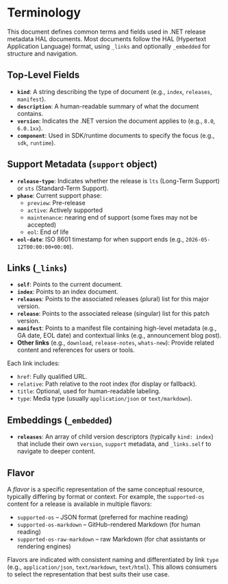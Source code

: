 # Terminology

This document defines common terms and fields used in .NET release metadata HAL documents.  Most documents follow the HAL (Hypertext Application Language) format, using `_links` and optionally `_embedded` for structure and navigation.

## Top-Level Fields

- **`kind`**: A string describing the type of document (e.g., `index`, `releases`, `manifest`).
- **`description`**: A human-readable summary of what the document contains.
- **`version`**: Indicates the .NET version the document applies to (e.g., `8.0`, `6.0.1xx`).
- **`component`**: Used in SDK/runtime documents to specify the focus (e.g., `sdk`, `runtime`).

## Support Metadata (`support` object)

- **`release-type`**: Indicates whether the release is `lts` (Long-Term Support) or `sts` (Standard-Term Support).
- **`phase`**: Current support phase:
  - `preview`: Pre-release
  - `active`: Actively supported
  - `maintenance`: nearing end of support (some fixes may not be accepted)
  - `eol`: End of life
- **`eol-date`**: ISO 8601 timestamp for when support ends (e.g., `2026-05-12T00:00:00+00:00`).

## Links (`_links`)

- **`self`**: Points to the current document.
- **`index`**: Points to an index document.
- **`releases`**: Points to the associated releases (plural) list for this major version.
- **`release`**: Points to the associated release (singular) list for this patch version.
- **`manifest`**: Points to a manifest file containing high-level metadata (e.g., GA date, EOL date) and contextual links (e.g., announcement blog post).
- **Other links** (e.g., `download`, `release-notes`, `whats-new`): Provide related content and references for users or tools.

Each link includes:

- `href`: Fully qualified URL.
- `relative`: Path relative to the root index (for display or fallback).
- `title`: Optional, used for human-readable labeling.
- `type`: Media type (usually `application/json` or `text/markdown`).

## Embeddings (`_embedded`)

- **`releases`**: An array of child version descriptors (typically `kind: index`) that include their own `version`, `support` metadata, and `_links.self` to navigate to deeper content.

## Flavor

A *flavor* is a specific representation of the same conceptual resource, typically differing by format or context. For example, the `supported-os` content for a release is available in multiple flavors:

- `supported-os` – JSON format (preferred for machine reading)
- `supported-os-markdown` – GitHub-rendered Markdown (for human reading)
- `supported-os-raw-markdown` – raw Markdown (for chat assistants or rendering engines)

Flavors are indicated with consistent naming and differentiated by link `type` (e.g., `application/json`, `text/markdown`, `text/html`). This allows consumers to select the representation that best suits their use case.
